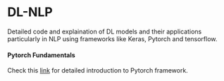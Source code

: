 # DL-NLP
Detailed code and explaination of DL models and their applications particularly in NLP using frameworks like Keras, Pytorch and tensorflow.

#### Pytorch Fundamentals
Check this [link](https://github.com/akshayparakh25/Python-for-Data_Science/blob/master/jupyter-notebooks/pytorch.ipynb) for detailed introduction to Pytorch framework.
